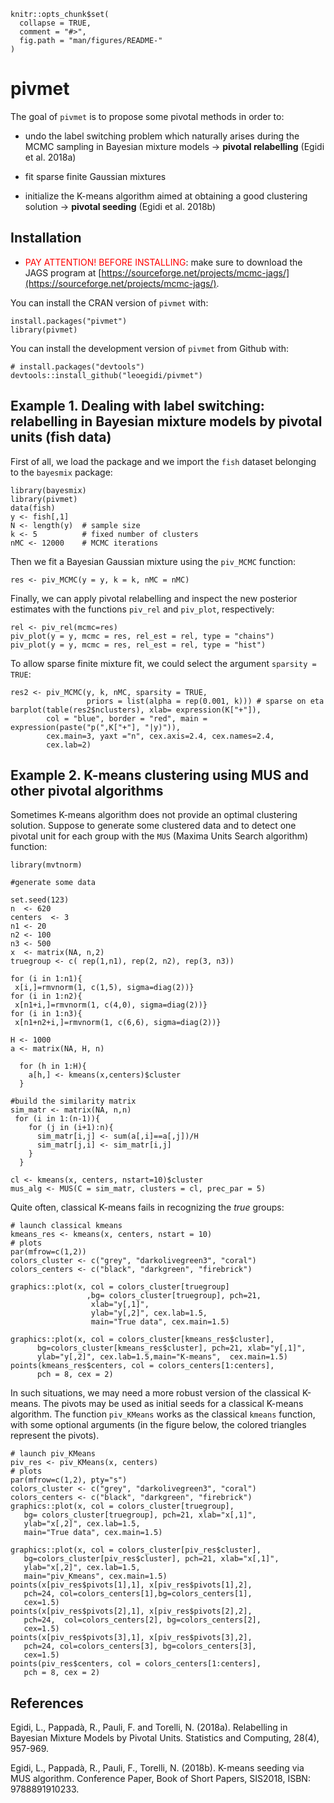 
<!-- README.md is generated from README.Rmd. Please edit that file -->

```{r, echo = FALSE}
knitr::opts_chunk$set(
  collapse = TRUE,
  comment = "#>",
  fig.path = "man/figures/README-"
)
```

# pivmet

The goal of ```pivmet``` is to propose some pivotal methods in order to:

- undo the label switching problem which naturally arises during the MCMC sampling in Bayesian mixture models $\rightarrow$ **pivotal relabelling** (Egidi et al. 2018a)

- fit sparse finite Gaussian mixtures

- initialize the K-means algorithm aimed at obtaining a good clustering solution $\rightarrow$ **pivotal seeding** (Egidi et al. 2018b)

## Installation

- <span style="color:red">PAY ATTENTION! BEFORE INSTALLING</span>: make sure to download the JAGS program at
[https://sourceforge.net/projects/mcmc-jags/](https://sourceforge.net/projects/mcmc-jags/).

You can install the CRAN version of ```pivmet``` with:

```{r, eval = FALSE}
install.packages("pivmet")
library(pivmet)
```

You can install the development version of ```pivmet```  from Github with:

```{r gh-installation, eval = FALSE}
# install.packages("devtools")
devtools::install_github("leoegidi/pivmet")
```

## Example 1. Dealing with label switching: relabelling in Bayesian mixture models by pivotal units (fish data)

First of all, we load the package and we import the ```fish``` dataset belonging to the ```bayesmix``` package:

```{r example}
library(bayesmix)
library(pivmet)
data(fish)
y <- fish[,1]
N <- length(y)  # sample size 
k <- 5          # fixed number of clusters
nMC <- 12000    # MCMC iterations
```

Then we fit a Bayesian Gaussian mixture using the ```piv_MCMC``` function:


```{r fit, message =FALSE, warning = FALSE}
res <- piv_MCMC(y = y, k = k, nMC = nMC)
```


Finally, we can apply pivotal relabelling and inspect the new posterior estimates with the functions ```piv_rel``` and ```piv_plot```, respectively:

```{r plot, message =FALSE, warning = FALSE}
rel <- piv_rel(mcmc=res)
piv_plot(y = y, mcmc = res, rel_est = rel, type = "chains")
piv_plot(y = y, mcmc = res, rel_est = rel, type = "hist")
```


To allow sparse finite mixture fit, we could select the argument ```sparsity = TRUE```:


```{r sparsity, message =FALSE, warning = FALSE}
res2 <- piv_MCMC(y, k, nMC, sparsity = TRUE,
                 priors = list(alpha = rep(0.001, k))) # sparse on eta
barplot(table(res2$nclusters), xlab= expression(K["+"]),
        col = "blue", border = "red", main = expression(paste("p(",K["+"], "|y)")),
        cex.main=3, yaxt ="n", cex.axis=2.4, cex.names=2.4,
        cex.lab=2)
```



## Example 2. K-means clustering using MUS and other pivotal algorithms

Sometimes K-means algorithm does not provide an optimal clustering solution. Suppose to generate some clustered data and to detect one pivotal unit for each group with the ```MUS``` (Maxima Units Search algorithm) function:

```{r mus, echo =TRUE, eval = TRUE, message = FALSE, warning = FALSE}
library(mvtnorm)

#generate some data

set.seed(123)
n  <- 620
centers  <- 3
n1 <- 20
n2 <- 100
n3 <- 500
x  <- matrix(NA, n,2)
truegroup <- c( rep(1,n1), rep(2, n2), rep(3, n3))

for (i in 1:n1){
 x[i,]=rmvnorm(1, c(1,5), sigma=diag(2))}
for (i in 1:n2){
 x[n1+i,]=rmvnorm(1, c(4,0), sigma=diag(2))}
for (i in 1:n3){
 x[n1+n2+i,]=rmvnorm(1, c(6,6), sigma=diag(2))}

H <- 1000
a <- matrix(NA, H, n)

  for (h in 1:H){
    a[h,] <- kmeans(x,centers)$cluster
  }

#build the similarity matrix
sim_matr <- matrix(NA, n,n)
 for (i in 1:(n-1)){
    for (j in (i+1):n){
      sim_matr[i,j] <- sum(a[,i]==a[,j])/H
      sim_matr[j,i] <- sim_matr[i,j]
    }
  }

cl <- kmeans(x, centers, nstart=10)$cluster
mus_alg <- MUS(C = sim_matr, clusters = cl, prec_par = 5)
```


Quite often, classical K-means fails in recognizing the *true* groups:



```{r kmeans_plots, echo =TRUE, fig.show='hold', eval = TRUE, message = FALSE, warning = FALSE}
# launch classical kmeans
kmeans_res <- kmeans(x, centers, nstart = 10)
# plots
par(mfrow=c(1,2))
colors_cluster <- c("grey", "darkolivegreen3", "coral")
colors_centers <- c("black", "darkgreen", "firebrick")
 
graphics::plot(x, col = colors_cluster[truegroup]
                 ,bg= colors_cluster[truegroup], pch=21,
                  xlab="y[,1]",
                  ylab="y[,2]", cex.lab=1.5,
                  main="True data", cex.main=1.5)
 
graphics::plot(x, col = colors_cluster[kmeans_res$cluster], 
      bg=colors_cluster[kmeans_res$cluster], pch=21, xlab="y[,1]",
      ylab="y[,2]", cex.lab=1.5,main="K-means",  cex.main=1.5)
points(kmeans_res$centers, col = colors_centers[1:centers], 
      pch = 8, cex = 2)
```


In such situations, we may need a more robust version of the classical K-means. The pivots may be used as initial seeds for a classical K-means algorithm. The function `piv_KMeans` works as the classical `kmeans` function, with some optional arguments (in the figure below, the colored triangles represent the pivots).

```{r musk, fig.show='hold'}
# launch piv_KMeans
piv_res <- piv_KMeans(x, centers)
# plots
par(mfrow=c(1,2), pty="s")
colors_cluster <- c("grey", "darkolivegreen3", "coral")
colors_centers <- c("black", "darkgreen", "firebrick")
graphics::plot(x, col = colors_cluster[truegroup],
   bg= colors_cluster[truegroup], pch=21, xlab="x[,1]",
   ylab="x[,2]", cex.lab=1.5,
   main="True data", cex.main=1.5)

graphics::plot(x, col = colors_cluster[piv_res$cluster],
   bg=colors_cluster[piv_res$cluster], pch=21, xlab="x[,1]",
   ylab="x[,2]", cex.lab=1.5,
   main="piv_Kmeans", cex.main=1.5)
points(x[piv_res$pivots[1],1], x[piv_res$pivots[1],2],
   pch=24, col=colors_centers[1],bg=colors_centers[1],
   cex=1.5)
points(x[piv_res$pivots[2],1], x[piv_res$pivots[2],2],
   pch=24,  col=colors_centers[2], bg=colors_centers[2],
   cex=1.5)
points(x[piv_res$pivots[3],1], x[piv_res$pivots[3],2],
   pch=24, col=colors_centers[3], bg=colors_centers[3],
   cex=1.5)
points(piv_res$centers, col = colors_centers[1:centers],
   pch = 8, cex = 2)

```

## References

Egidi, L., Pappadà, R., Pauli, F. and Torelli, N. (2018a). Relabelling in Bayesian Mixture Models by Pivotal Units. Statistics and Computing, 28(4), 957-969.

Egidi, L., Pappadà, R., Pauli, F., Torelli, N. (2018b). K-means seeding via MUS algorithm. Conference Paper, Book of Short Papers, SIS2018, ISBN: 9788891910233.
